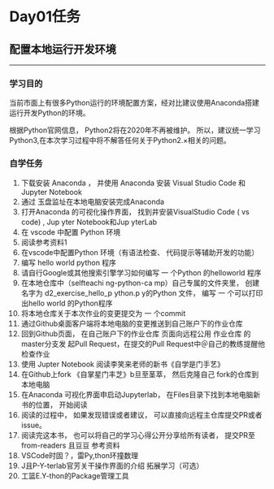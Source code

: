 # Day01任务


## 配置本地运行开发环境
---
### 学习目的

当前市面上有很多Python运行的环境配置方案，经对比建议使用Anaconda搭建运行开发Python的环境。

根据Python官网信息， Python2将在2020年不再被维护。 所以，建议统一学习Python3,在本次学习过程中将不解答任何关于Python2.×相关的问题。

### 自学任务

1. 下载安装 Anaconda ， 并使用 Anaconda 安装 Visual Studio Code 和
Jupyter Notebook
2. 通过 玉盘监址在本地电脑安装完成Anaconda
3. 打开Anaconda 的可视化操作界面， 找到井安装VisualStudio Code
( vs code) , Jup yter Notebook和Jup yterLab
2. 在 vscode 中配置 Python 环境
1. 阅读参考资料1
2. 在vscode中配置Python 环境（有语法检查、 代码提示等辅助开发的功能）
3. 编写 hello world python 程序
1. 请自行Google或其他搜索引擎学习如何编写 一 个Python 的helloworld 程序
2. 在本地仓库中（selfteachi ng-python-ca mp）自己专属的文件夹里， 创建名字为
d2_exercise_hello_p ython.p y的Python 文件， 编写 一 个可以打印出hello world
的Python程序
3. 将本地仓库关于本次作业的变更提交为 一 个commit
4. 通过Github桌面客户端将本地电脑的变更推送到自己账户下的作业仓库
5. 回到Github页面， 在自己账户下的作业仓库 页面向远程公用 作业仓库 的master分支发
起Pull Request，在提交的Pull Request中＠自己的教练提醒他检查作业
4. 使用 Jupter Notebook 阅读李笑来老师的新书《自学是门手艺》
1. 在Github上fork 《自掌星门丰芝》b旦至茎萃， 然后克隆自己 fork的仓库到本地电脑
2. 在Anaconda 可视化界面申启动Jupyterlab， 在Files目录下找到本地电脑新书的位置，
开始阅读
3. 阅读的过程中， 如果发现错误或者建议， 可以直接向远程主仓库提交PR或者issue。
4. 阅读完这本书， 也可以将自己的学习心得公开分享给所有读者， 提交PR至from-readers
且豆豆
参考资料
1. VSCode时固？，雷Py,thon环撞数理
2. J且P-Y-terlab官芳关干操作界面的介绍
拓展学习（可选）
1. 工篮E.Y-thon的Package管理工具